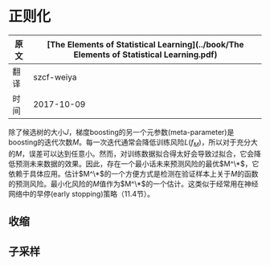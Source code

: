 # 正则化

| 原文   | [The Elements of Statistical Learning](../book/The Elements of Statistical Learning.pdf) |
| ---- | ---------------------------------------- |
| 翻译   | szcf-weiya                               |
| 时间   | 2017-10-09                           |

除了候选树的大小$J$，梯度boosting的另一个元参数(meta-parameter)是boosting的迭代次数$M$。每一次迭代通常会降低训练风险$L(f_M)$，所以对于充分大的$M$，误差可以达到任意小。然而，对训练数据拟合得太好会导致过拟合，它会降低预测未来数据的效果。因此，存在一个最小话未来预测风险的最优$M^\*$，它依赖于具体应用。估计$M^\*$的一个方便方式是检测在验证样本上关于$M$的函数的预测风险。最小化风险的$M$值作为$M^\*$的一个估计。这类似于经常用在神经网络中的早停(early stopping)策略（11.4节）。

## 收缩

## 子采样
